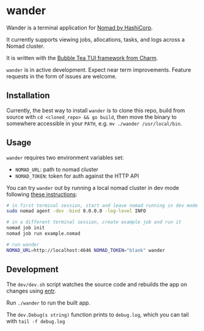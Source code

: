 # wander

Wander is a terminal application for [Nomad by HashiCorp](https://www.nomadproject.io/).

It currently supports viewing jobs, allocations, tasks, and logs across a Nomad cluster.

It is written with the [Bubble Tea TUI framework from Charm](https://github.com/charmbracelet/bubbletea).

`wander` is in active development. Expect near term improvements. Feature requests in the form of issues are welcome.

## Installation

Currently, the best way to install `wander` is to clone this repo, build from source with `cd <cloned_repo> && go build`, then move the binary to somewhere accessible in your `PATH`, e.g. `mv ./wander /usr/local/bin`.

## Usage

`wander` requires two environment variables set:
- `NOMAD_URL`: path to nomad cluster
- `NOMAD_TOKEN`: token for auth against the HTTP API

You can try `wander` out by running a local nomad cluster in dev mode following [these instructions](https://learn.hashicorp.com/tutorials/nomad/get-started-run?in=nomad/get-started):
```sh
# in first terminal session, start and leave nomad running in dev mode
sudo nomad agent -dev -bind 0.0.0.0 -log-level INFO

# in a different terminal session, create example job and run it
nomad job init
nomad job run example.nomad

# run wander
NOMAD_URL=http://localhost:4646 NOMAD_TOKEN="blank" wander
```

## Development

The `dev/dev.sh` script watches the source code and rebuilds the app on changes using [entr](https://github.com/eradman/entr).

Run `./wander` to run the built app.

The `dev.Debug(s string)` function prints to `debug.log`, which you can tail with `tail -f debug.log`
